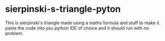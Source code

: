 # sierpinski-s-triangle-pyton
This is sierpinski's triangle made using a maths formula and stuff to make it. 
paste the code into you python IDE of choice and it should run with no problem.
